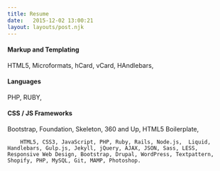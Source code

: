 ```yaml
---
title: Resume
date:   2015-12-02 13:00:21
layout: layouts/post.njk
---
```



#### Markup and Templating

HTML5, Microformats, hCard, vCard, HAndlebars,


#### Languages

PHP, RUBY,

#### CSS / JS Frameworks

Bootstrap, Foundation, Skeleton, 360 and Up, HTML5 Boilerplate,

        HTML5, CSS3, JavaScript, PHP, Ruby, Rails, Node.js,  Liquid, Handlebars, Gulp.js, Jekyll, jQuery, AJAX, JSON, Sass, LESS, Responsive Web Design, Bootstrap, Drupal, WordPress, Textpattern, Shopify, PHP, MySQL, Git, MAMP, Photoshop.
